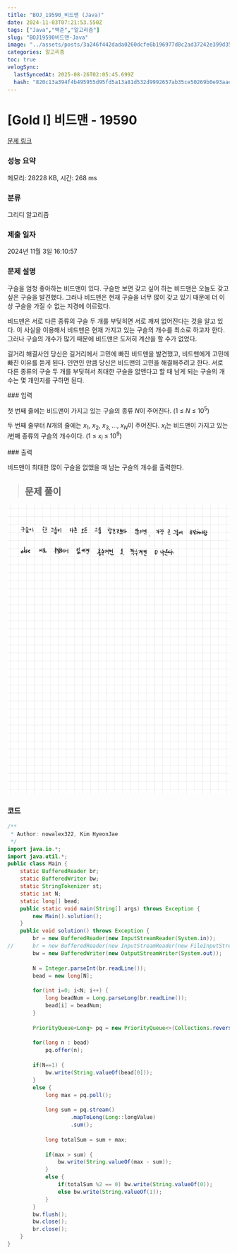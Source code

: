 ```yaml
---
title: "BOJ_19590_비드맨 (Java)"
date: 2024-11-03T07:21:53.550Z
tags: ["Java","백준","알고리즘"]
slug: "BOJ19590비드맨-Java"
image: "../assets/posts/3a246f442dada0260dcfe6b196977d8c2ad37242e399d35486bc176052f73b0e.png"
categories: 알고리즘
toc: true
velogSync:
  lastSyncedAt: 2025-08-26T02:05:45.699Z
  hash: "820c13a394f4b495955d95fd5a13a81d532d9992657ab35ce50269b0e93aaeee"
---
```


# [Gold I] 비드맨 - 19590 
[문제 링크](https://www.acmicpc.net/problem/19590) 
### 성능 요약
메모리: 28228 KB, 시간: 268 ms
### 분류
그리디 알고리즘
### 제출 일자
2024년 11월 3일 16:10:57
### 문제 설명
<p>구슬을 엄청 좋아하는 비드맨이 있다. 구슬만 보면 갖고 싶어 하는 비드맨은 오늘도 갖고 싶은 구슬을 발견했다. 그러나 비드맨은 현재 구슬을 너무 많이 갖고 있기 때문에 더 이상 구슬을 가질 수 없는 지경에 이르렀다.</p>
<p>비드맨은 서로 다른 종류의 구슬 두 개를 부딪히면 서로 깨져 없어진다는 것을 알고 있다. 이 사실을 이용해서 비드맨은 현재 가지고 있는 구슬의 개수를 최소로 하고자 한다. 그러나 구슬의 개수가 많기 때문에 비드맨은 도저히 계산을 할 수가 없었다.</p>
<p>길거리 해결사인 당신은 길거리에서 고민에 빠진 비드맨을 발견했고, 비드맨에게 고민에 빠진 이유를 듣게 된다. 인연인 만큼 당신은 비드맨의 고민을 해결해주려고 한다. 서로 다른 종류의 구슬 두 개를 부딪혀서 최대한 구슬을 없앤다고 할 때 남게 되는 구슬의 개수는 몇 개인지를 구하면 된다.</p>
### 입력 
 <p>첫 번째 줄에는 비드맨이 가지고 있는 구슬의 종류 <em>N</em>이 주어진다. (1 ≤ <em>N</em> ≤ 10<sup>5</sup>)</p>
<p>두 번째 줄부터 <em>N</em>개의 줄에는 <em>x</em><sub>1</sub>, <em>x</em><sub>2</sub>​, <em>x</em><sub>3, </sub>..., <em>x<sub>N</sub></em>이 주어진다. <em>x<sub>i</sub></em>는 비드맨이 가지고 있는 <em>i</em>번째 종류의 구슬의 개수이다. (1 ≤ <em>x</em><sub><em>i</em> </sub>≤ 10<sup>9</sup>)</p>
### 출력 
 <p>비드맨이 최대한 많이 구슬을 없앴을 때 남는 구슬의 개수를 출력한다.</p>

> ## 문제 풀이

![](/assets/posts/3a246f442dada0260dcfe6b196977d8c2ad37242e399d35486bc176052f73b0e.png)

### 코드
```java
/**
 * Author: nowalex322, Kim HyeonJae
 */
import java.io.*;
import java.util.*;
public class Main {
	static BufferedReader br;
	static BufferedWriter bw;
	static StringTokenizer st;
	static int N;
	static long[] bead;
	public static void main(String[] args) throws Exception {
		new Main().solution();
	}
	public void solution() throws Exception {
		br = new BufferedReader(new InputStreamReader(System.in));
//		br = new BufferedReader(new InputStreamReader(new FileInputStream("input.txt")));
		bw = new BufferedWriter(new OutputStreamWriter(System.out));
		
		N = Integer.parseInt(br.readLine());
		bead = new long[N];
		
		for(int i=0; i<N; i++) {
			long beadNum = Long.parseLong(br.readLine());
			bead[i] = beadNum;
		}
		
		PriorityQueue<Long> pq = new PriorityQueue<>(Collections.reverseOrder()); // 최대힙
		
		for(long n : bead) 
			pq.offer(n);
		
		if(N==1) {
			bw.write(String.valueOf(bead[0]));
		}
		else {
			long max = pq.poll();
			
			long sum = pq.stream()
					.mapToLong(Long::longValue)
					.sum();
			
			long totalSum = sum + max;
			
			if(max > sum) {
				bw.write(String.valueOf(max - sum));
			}
			else {
				if(totalSum %2 == 0) bw.write(String.valueOf(0));
				else bw.write(String.valueOf(1));
			}
		}
		bw.flush();
		bw.close();
		br.close();
	}
}
```
